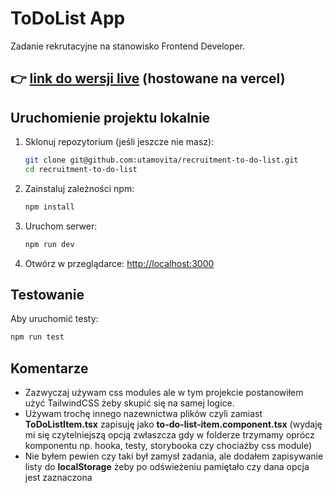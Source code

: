 # ToDoList App

Zadanie rekrutacyjne na stanowisko Frontend Developer.

## 👉 [link do wersji live](https://todolist.focusite.pl/) (hostowane na vercel)

## Uruchomienie projektu lokalnie

1. Sklonuj repozytorium (jeśli jeszcze nie masz):
   ```bash
   git clone git@github.com:utamovita/recruitment-to-do-list.git
   cd recruitment-to-do-list
   ```

2. Zainstaluj zależności npm:
   ```bash
   npm install
   ```

3. Uruchom serwer:
   ```bash
   npm run dev
   ```

4. Otwórz w przeglądarce:
   [http://localhost:3000](http://localhost:3000)


## Testowanie

Aby uruchomić testy:
```bash
npm run test
```

## Komentarze
- Zazwyczaj używam css modules ale w tym projekcie postanowiłem użyć TailwindCSS żeby skupić się na samej logice.
- Używam trochę innego nazewnictwa plików czyli zamiast **ToDoListItem.tsx** zapisuję jako **to-do-list-item.component.tsx** (wydaję mi się czytelniejszą opcją zwłaszcza gdy w folderze trzymamy oprócz komponentu  np. hooka, testy, storybooka czy chociażby css module)
- Nie byłem pewien czy taki był zamysł zadania, ale dodałem zapisywanie listy do **localStorage** żeby po odświeżeniu pamiętało czy dana opcja jest zaznaczona


